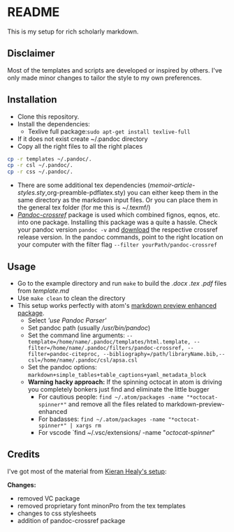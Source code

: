 # README
This is my setup for rich scholarly markdown.

## Disclaimer
Most of the templates and scripts are developed or inspired by others. I've only made minor changes to tailor the style to my own preferences.

## Installation
* Clone this repository.
* Install the dependencies:
    * Texlive full package:`sudo apt-get install texlive-full`
* If it does not exist create ~/.pandoc directory
* Copy all the right files to all the right places

```bash
cp -r templates ~/.pandoc/.
cp -r csl ~/.pandoc/.
cp -r css ~/.pandoc/.
```
* There are some additional tex dependencies (*memoir-article-styles.sty*,org-preamble-pdflatex.sty) you can either keep them in the same directory as the markdown input files. Or you can place them in the general tex folder (for me this is ~/.texmf/)
* [*Pandoc-crossref*](https://github.com/lierdakil/pandoc-crossref) package is used which combined fignos, eqnos, etc. into one package. Installing this package was a quite a hassle. Check your pandoc version `pandoc -v` and [download](https://github.com/lierdakil/pandoc-crossref/releases) the respective crossref release version. In the pandoc commands, point to the right location on your computer with the filter flag `--filter yourPath/pandoc-crossref`

## Usage
* Go to the example directory and run `make` to build the *.docx .tex .pdf* files from *template.md* 
* Use `make clean` to clean the directory
* This setup works perfectly with atom's [markdown preview enhanced package](https://github.com/shd101wyy/markdown-preview-enhanced).
	* Select *'use Pandoc Parser'*
	* Set pandoc path (usually */usr/bin/pandoc*)
	* Set the command line arguments: `--template=/home/name/.pandoc/templates/html.template, --filter=/home/name/.pandoc/filters/pandoc-crossref, --filter=pandoc-citeproc, --bibliography=/path/libraryName.bib,--csl=/home/name/.pandoc/csl/apsa.csl`
	* Set the pandoc options: `markdown+simple_tables+table_captions+yaml_metadata_block`
	* **Warning hacky approach:** If the spinning octocat in atom is driving you completely bonkers just find and eliminate the little bugger
		* For cautious people: `find ~/.atom/packages -name "*octocat-spinner*"` and remove all the files related to markdown-preview-enhanced
		* For badasses: `find ~/.atom/packages -name "*octocat-spinner*" | xargs rm`
        * For vscode `find ~/.vsc/extensions/ -name "*octocat-spinner*"


## Credits
I've got most of the material from [Kieran Healy's setup](https://github.com/pandoc-scholar/pandoc-scholar):

**Changes:**
* removed VC package
* removed proprietary font minonPro from the tex templates
* changes to css stylesheets
* addition of pandoc-crossref package
